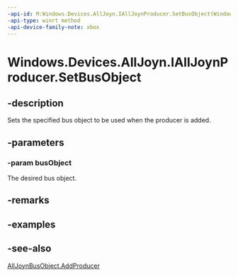 ```yaml
---
-api-id: M:Windows.Devices.AllJoyn.IAllJoynProducer.SetBusObject(Windows.Devices.AllJoyn.AllJoynBusObject)
-api-type: winrt method
-api-device-family-note: xbox
---
```


<!-- Method syntax
public void SetBusObject(Windows.Devices.AllJoyn.AllJoynBusObject busObject)
-->

# Windows.Devices.AllJoyn.IAllJoynProducer.SetBusObject

## -description
Sets the specified bus object to be used when the producer is added.

## -parameters
### -param busObject
The desired bus object.

## -remarks

## -examples

## -see-also
[AllJoynBusObject.AddProducer](alljoynbusobject_addproducer.md)